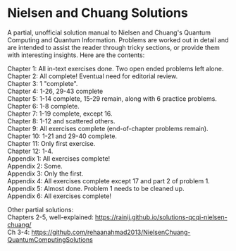 # Nielsen and Chuang Solutions
A partial, unofficial solution manual to Nielsen and Chuang's Quantum Computing and Quantum Information. Problems are worked out in detail and are intended to assist the reader through tricky sections, or provide them with interesting insights. Here are the contents:


Chapter 1: All in-text exercises done. Two open ended problems left alone. \
Chapter 2: All complete! Eventual need for editorial review. \
Chapter 3: 1 "complete". \
Chapter 4: 1-26, 29-43 complete \
Chapter 5: 1-14 complete, 15-29 remain, along with 6 practice problems. \
Chapter 6: 1-8 complete. \
Chapter 7: 1-19 complete, except 16. \
Chapter 8: 1-12 and scattered others. \
Chapter 9: All exercises complete (end-of-chapter problems remain). \
Chapter 10: 1-21 and 29-40 complete. \
Chapter 11: Only first exercise. \
Chapter 12: 1-4. \
Appendix 1: All exercises complete! \
Appendix 2: Some. \
Appendix 3: Only the first. \
Appendix 4: All exercises complete except 17 and part 2 of problem 1. \
Appendix 5: Almost done. Problem 1 needs to be cleaned up. \
Appendix 6: All exercises complete!


Other partial solutions: \
Chapters 2-5, well-explained: https://rainij.github.io/solutions-qcqi-nielsen-chuang/ \
Ch 3-4: https://github.com/rehaanahmad2013/NielsenChuang-QuantumComputingSolutions
